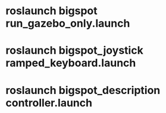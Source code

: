 # roslaunch bigspot run_gazebo_only.launch
# roslaunch bigspot_joystick ramped_keyboard.launch
# roslaunch bigspot_description controller.launch